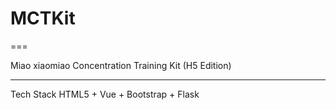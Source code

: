 # MCTKit
===

Miao xiaomiao Concentration Training Kit (H5 Edition)

---

Tech Stack
HTML5 + Vue + Bootstrap + Flask